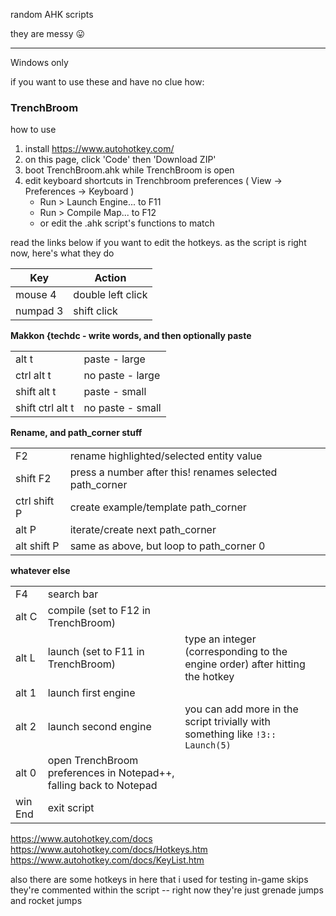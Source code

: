random AHK scripts

they are messy 😛

---

Windows only

if you want to use these and have no clue how:

### TrenchBroom

how to use

1. install https://www.autohotkey.com/
2. on this page, click 'Code' then 'Download ZIP'
3. boot TrenchBroom.ahk while TrenchBroom is open
4. edit keyboard shortcuts in Trenchbroom preferences ( View -> Preferences -> Keyboard )
   - Run > Launch Engine... to F11
   - Run > Compile Map... to F12
   - or edit the .ahk script's functions to match

read the links below if you want to edit the hotkeys.
as the script is right now, here's what they do

| Key      | Action            |
| -------- | ----------------- |
| mouse 4  | double left click |
| numpad 3 | shift click       |

**Makkon {techdc - write words, and then optionally paste**

|                  |                  |
| ---------------- | ---------------- |
| alt t            | paste - large    |
| ctrl alt t       | no paste - large |
| shift alt t      | paste - small    |
| shift ctrl alt t | no paste - small |

**Rename, and path_corner stuff**

|              |                                                         |
| ------------ | ------------------------------------------------------- |
| F2           | rename highlighted/selected entity value                |
| shift F2     | press a number after this! renames selected path_corner |
| ctrl shift P | create example/template path_corner                     |
| alt P        | iterate/create next path_corner                         |
| alt shift P  | same as above, but loop to path_corner 0                |

**whatever else**

|         |                                                                    |                                                                               |
| ------- | ------------------------------------------------------------------ | ----------------------------------------------------------------------------- |
| F4      | search bar                                                         |                                                                               |
| alt C   | compile (set to F12 in TrenchBroom)                                |                                                                               |
| alt L   | launch (set to F11 in TrenchBroom)                                 | type an integer (corresponding to the engine order) after hitting the hotkey  |
| alt 1   | launch first engine                                                |                                                                               |
| alt 2   | launch second engine                                               | you can add more in the script trivially with something like `!3:: Launch(5)` |
| alt 0   | open TrenchBroom preferences in Notepad++, falling back to Notepad |
| win End | exit script                                                        |

https://www.autohotkey.com/docs
https://www.autohotkey.com/docs/Hotkeys.htm
https://www.autohotkey.com/docs/KeyList.htm

also there are some hotkeys in here that i used for testing in-game skips
they're commented within the script -- right now they're just grenade jumps and rocket jumps
